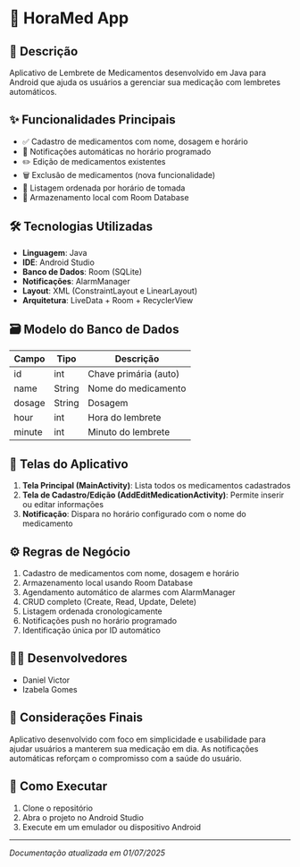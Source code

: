 # 📱 HoraMed App 

## 📝 Descrição
Aplicativo de Lembrete de Medicamentos desenvolvido em Java para Android que ajuda os usuários a gerenciar sua medicação com lembretes automáticos.

## ✨ Funcionalidades Principais
- ✅ Cadastro de medicamentos com nome, dosagem e horário
- 🔔 Notificações automáticas no horário programado
- ✏️ Edição de medicamentos existentes
- 🗑️ Exclusão de medicamentos (nova funcionalidade)
- 📅 Listagem ordenada por horário de tomada
- 💾 Armazenamento local com Room Database

## 🛠️ Tecnologias Utilizadas
- **Linguagem**: Java
- **IDE**: Android Studio
- **Banco de Dados**: Room (SQLite)
- **Notificações**: AlarmManager
- **Layout**: XML (ConstraintLayout e LinearLayout)
- **Arquitetura**: LiveData + Room + RecyclerView

## 🗃️ Modelo do Banco de Dados
| Campo   | Tipo    | Descrição                     |
|---------|---------|-------------------------------|
| id      | int     | Chave primária (auto)         |
| name    | String  | Nome do medicamento          |
| dosage  | String  | Dosagem                       |
| hour    | int     | Hora do lembrete              |
| minute  | int     | Minuto do lembrete            |

## 📱 Telas do Aplicativo
1. **Tela Principal (MainActivity)**: Lista todos os medicamentos cadastrados
2. **Tela de Cadastro/Edição (AddEditMedicationActivity)**: Permite inserir ou editar informações
3. **Notificação**: Dispara no horário configurado com o nome do medicamento

## ⚙️ Regras de Negócio
1. Cadastro de medicamentos com nome, dosagem e horário
2. Armazenamento local usando Room Database
3. Agendamento automático de alarmes com AlarmManager
4. CRUD completo (Create, Read, Update, Delete)
5. Listagem ordenada cronologicamente
6. Notificações push no horário programado
7. Identificação única por ID automático

## 👨‍💻 Desenvolvedores
- Daniel Victor
- Izabela Gomes

## 📌 Considerações Finais
Aplicativo desenvolvido com foco em simplicidade e usabilidade para ajudar usuários a manterem sua medicação em dia. As notificações automáticas reforçam o compromisso com a saúde do usuário.

## 🚀 Como Executar
1. Clone o repositório
2. Abra o projeto no Android Studio
3. Execute em um emulador ou dispositivo Android

---

*Documentação atualizada em 01/07/2025*
